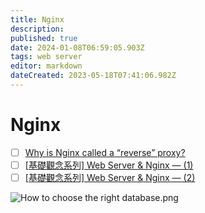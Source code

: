 ```yaml
---
title: Nginx
description: 
published: true
date: 2024-01-08T06:59:05.903Z
tags: web server
editor: markdown
dateCreated: 2023-05-18T07:41:06.982Z
---
```


# Nginx
- [ ] [Why is Nginx called a “reverse” proxy?](https://blog.bytebytego.com/p/ep25-proxy-vs-reverse-proxy?utm_source=profile&utm_medium=reader2)
- [ ] [[基礎觀念系列] Web Server & Nginx — (1)](https://medium.com/starbugs/web-server-nginx-1-cf5188459108)
- [ ] [[基礎觀念系列] Web Server & Nginx — (2)](https://medium.com/starbugs/web-server-nginx-2-bc41c6268646)

![How to choose the right database.png](http://192.168.25.60:8000/files/file_storage/afc85ebc.png)